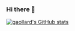 ### Hi there 👋

[![gaollard's GitHub stats](https://github-readme-stats.vercel.app/api?username=gaollard&count_private=true&show_icons=true)](https://github.com/gaollard/github-readme-stats)
